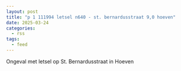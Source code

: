 ```yaml
---
layout: post
title: "p 1 111994 letsel n640 - st. bernardusstraat 9,0 hoeven"
date: 2025-03-24
categories: 
  - rss
tags: 
  - feed
---
```


Ongeval met letsel op St. Bernardusstraat in Hoeven
